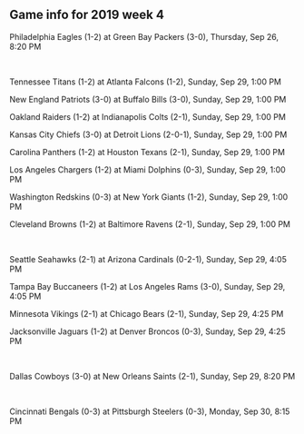 ## Game info for 2019 week 4
Philadelphia Eagles (1-2) at Green Bay Packers (3-0), Thursday, Sep 26, 8:20 PM


<br/>

Tennessee Titans (1-2) at Atlanta Falcons (1-2), Sunday, Sep 29, 1:00 PM

New England Patriots (3-0) at Buffalo Bills (3-0), Sunday, Sep 29, 1:00 PM

Oakland Raiders (1-2) at Indianapolis Colts (2-1), Sunday, Sep 29, 1:00 PM

Kansas City Chiefs (3-0) at Detroit Lions (2-0-1), Sunday, Sep 29, 1:00 PM

Carolina Panthers (1-2) at Houston Texans (2-1), Sunday, Sep 29, 1:00 PM

Los Angeles Chargers (1-2) at Miami Dolphins (0-3), Sunday, Sep 29, 1:00 PM

Washington Redskins (0-3) at New York Giants (1-2), Sunday, Sep 29, 1:00 PM

Cleveland Browns (1-2) at Baltimore Ravens (2-1), Sunday, Sep 29, 1:00 PM


<br/>

Seattle Seahawks (2-1) at Arizona Cardinals (0-2-1), Sunday, Sep 29, 4:05 PM

Tampa Bay Buccaneers (1-2) at Los Angeles Rams (3-0), Sunday, Sep 29, 4:05 PM

Minnesota Vikings (2-1) at Chicago Bears (2-1), Sunday, Sep 29, 4:25 PM

Jacksonville Jaguars (1-2) at Denver Broncos (0-3), Sunday, Sep 29, 4:25 PM


<br/>

Dallas Cowboys (3-0) at New Orleans Saints (2-1), Sunday, Sep 29, 8:20 PM


<br/>

Cincinnati Bengals (0-3) at Pittsburgh Steelers (0-3), Monday, Sep 30, 8:15 PM

